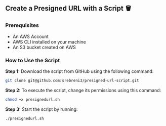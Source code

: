 ## Create a Presigned URL with a Script 🪣

### Prerequisites

- An AWS Account  
- AWS CLI installed on your machine  
- An S3 bucket created on AWS  

### How to Use the Script 

**Step 1:** Download the script from GitHub using the following command:  

```bash
git clone git@github.com:srebreni3/presigned-url-script.git
```

**Step 2:** To execute the script, change its permissions using this command:  

```bash
chmod +x presignedurl.sh
```

**Step 3:** Start the script by running:  

```bash
./presignedurl.sh
```

